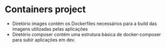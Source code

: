 # Containers project 


 - Diretório images contém os Dockerfiles necessários para a build das imagens utilizadas pelas aplicações
 - Diretório composer contém uma estrutura básica de docker-composer para subir aplicações em dev.


